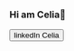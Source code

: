 ### Hi am Celia👋
<a href="https://www.linkedin.com/in/celia-toribio-372b63153/" target="_blank">
    <button>linkedIn Celia</button>
</a>

<!--
**celiatj/celiatj** is a ✨ _special_ ✨ repository because its `README.md` (this file) appears on your GitHub profile.

Here are some ideas to get you started:

- 🔭 I’m currently working on ...
- 🌱 I’m currently learning ...
- 👯 I’m looking to collaborate on ...
- 🤔 I’m looking for help with ...
- 💬 Ask me about ...
- 📫 How to reach me: ...
- 😄 Pronouns: ...
- ⚡ Fun fact: ...
-->

